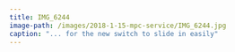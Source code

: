 ```yaml
---
title: IMG_6244
image-path: /images/2018-1-15-mpc-service/IMG_6244.jpg
caption: "... for the new switch to slide in easily"
---
```

